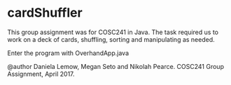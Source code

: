 # cardShuffler
This group assignment was for COSC241 in Java. The task required us to work on a deck of cards, shuffling, sorting and manipulating as needed.

Enter the program with OverhandApp.java

@author Daniela Lemow, Megan Seto and Nikolah Pearce. COSC241 Group Assignment, April 2017.
